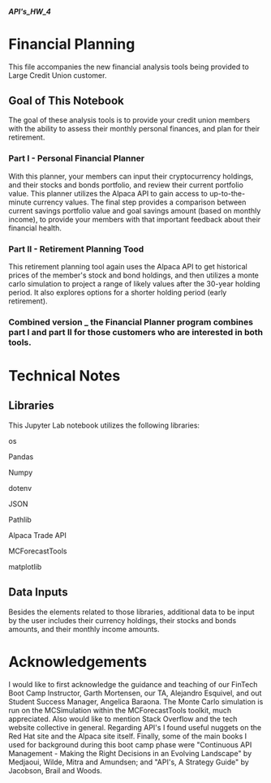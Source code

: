 #### *API's_HW_4*
# Financial Planning

This file accompanies the new financial analysis tools being provided to Large Credit Union customer. 

## Goal of This Notebook 
The goal of these analysis tools is to provide your credit union members with the ability to assess their monthly personal finances, and plan for their retirement. 

### Part I - Personal Financial Planner

With this planner, your members can input their cryptocurrency holdings, and their stocks and bonds portfolio, and review their current portfolio value. This planner utilizes the Alpaca API to gain access to up-to-the-minute currency values. The final step provides a comparison between current savings portfolio value and goal savings amount (based on monthly income), to provide your members with that important feedback about their financial health.

### Part II - Retirement Planning Tood

This retirement planning tool again uses the Alpaca API to get historical prices of the member's stock and bond holdings, and then utilizes a monte carlo simulation to project a range of likely values after the 30-year holding period. It also explores options for a shorter holding period (early retirement). 

### Combined version _ the Financial Planner program combines part I and part II for those customers who are interested in both tools.

# Technical Notes

## Libraries
This Jupyter Lab notebook utilizes the following libraries:

os

Pandas

Numpy

dotenv

JSON

Pathlib

Alpaca Trade API

MCForecastTools

matplotlib

## Data Inputs

Besides the elements related to those libraries, additional data to be input by the user includes their currency holdings, their stocks and bonds amounts, and their monthly income amounts.  

# Acknowledgements

I would like to first acknowledge the guidance and teaching of our FinTech Boot Camp Instructor, Garth Mortensen, our TA, Alejandro Esquivel, and out Student Success Manager, Angelica Baraona. The Monte Carlo simulation is run on the MCSimulation within the MCForecastTools toolkit, much appreciated. Also would like to mention Stack Overflow and the tech website collective in general. Regarding API's I found useful nuggets on the Red Hat site and the Alpaca site itself.  Finally, some of the main books I used for background during this boot camp phase were "Continuous API Management - Making the Right Decisions in an Evolving Landscape" by Medjaoui, Wilde, Mitra and Amundsen; and "API's, A Strategy Guide" by Jacobson, Brail and Woods. 
